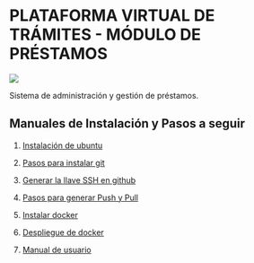 # PLATAFORMA VIRTUAL DE TRÁMITES - MÓDULO DE PRÉSTAMOS

![](https://avatars.githubusercontent.com/u/42221638?s=200&v=4)

Sistema de administración y gestión de préstamos.

## Manuales de Instalación y Pasos a seguir

1. [ Instalación de ubuntu](./docs_Install/Install_ubuntu.md)
2. [ Pasos para instalar git](./docs_Install/Install_git.md)
3. [ Generar la llave SSH en github](./docs_Install/generate_ssh.md)
4. [ Pasos para generar Push y Pull](./docs_Install/pushPull.md)
5. [ Instalar docker ](./docs_Install/Install_Docker.md)
6. [ Despliegue de docker](./docs_Install/Despliegue_Docker.md)

7. [Manual de usuario](./docs/MANUAL.md)

